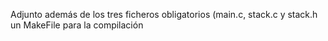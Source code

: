 Adjunto además de los tres ficheros obligatorios (main.c, stack.c y stack.h un MakeFile para la compilación
